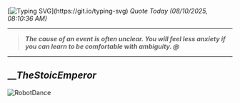 [![Typing SVG](https://readme-typing-svg.herokuapp.com?font=Press+Start+2P&color=C2F784&size=35&width=900&height=100&lines=Hello+World%2C+I'm+Hung+!)](https://git.io/typing-svg) 
_Quote Today (08/10/2025, 08:10:36 AM)_
___
>**_The cause of an event is often unclear. You will feel less anxiety if you can learn to be comfortable with ambiguity. @_**
___

## __**_TheStoicEmperor_**

![RobotDance](src/assets/images/robot-dancing-dribble.gif?style=center)

